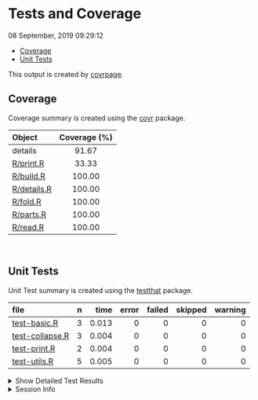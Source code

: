 Tests and Coverage
================
08 September, 2019 09:29:12

  - [Coverage](#coverage)
  - [Unit Tests](#unit-tests)

This output is created by
[covrpage](https://github.com/metrumresearchgroup/covrpage).

## Coverage

Coverage summary is created using the
[covr](https://github.com/r-lib/covr) package.

| Object                        | Coverage (%) |
| :---------------------------- | :----------: |
| details                       |    91.67     |
| [R/print.R](../R/print.R)     |    33.33     |
| [R/build.R](../R/build.R)     |    100.00    |
| [R/details.R](../R/details.R) |    100.00    |
| [R/fold.R](../R/fold.R)       |    100.00    |
| [R/parts.R](../R/parts.R)     |    100.00    |
| [R/read.R](../R/read.R)       |    100.00    |

<br>

## Unit Tests

Unit Test summary is created using the
[testthat](https://github.com/r-lib/testthat)
package.

| file                                        | n |  time | error | failed | skipped | warning |
| :------------------------------------------ | -: | ----: | ----: | -----: | ------: | ------: |
| [test-basic.R](testthat/test-basic.R)       | 3 | 0.013 |     0 |      0 |       0 |       0 |
| [test-collapse.R](testthat/test-collapse.R) | 3 | 0.004 |     0 |      0 |       0 |       0 |
| [test-print.R](testthat/test-print.R)       | 2 | 0.004 |     0 |      0 |       0 |       0 |
| [test-utils.R](testthat/test-utils.R)       | 5 | 0.005 |     0 |      0 |       0 |       0 |

<details closed>

<summary> Show Detailed Test Results
</summary>

| file                                                | context   | test                            | status | n |  time |
| :-------------------------------------------------- | :-------- | :------------------------------ | :----- | -: | ----: |
| [test-basic.R](testthat/test-basic.R#L6_L9)         | basic     | basic: empty                    | PASS   | 1 | 0.001 |
| [test-basic.R](testthat/test-basic.R#L13_L16)       | basic     | basic: object                   | PASS   | 1 | 0.010 |
| [test-basic.R](testthat/test-basic.R#L20_L23)       | basic     | basic: file                     | PASS   | 1 | 0.002 |
| [test-collapse.R](testthat/test-collapse.R#L6_L9)   | fold      | fold methods: close             | PASS   | 1 | 0.001 |
| [test-collapse.R](testthat/test-collapse.R#L13_L16) | fold      | fold methods: open default      | PASS   | 1 | 0.001 |
| [test-collapse.R](testthat/test-collapse.R#L20_L23) | fold      | fold methods: open with summary | PASS   | 1 | 0.002 |
| [test-print.R](testthat/test-print.R#L5_L8)         | print     | print methods: console          | PASS   | 1 | 0.003 |
| [test-print.R](testthat/test-print.R#L12_L15)       | print     | print methods: character        | PASS   | 1 | 0.001 |
| [test-utils.R](testthat/test-utils.R#L6_L9)         | utilities | utilities: tooltip default      | PASS   | 1 | 0.001 |
| [test-utils.R](testthat/test-utils.R#L13_L16)       | utilities | utilities: tooltip with text    | PASS   | 1 | 0.001 |
| [test-utils.R](testthat/test-utils.R#L21_L24)       | utilities | utilities: summary default      | PASS   | 1 | 0.001 |
| [test-utils.R](testthat/test-utils.R#L28_L31)       | utilities | utilities: state open           | PASS   | 1 | 0.001 |
| [test-utils.R](testthat/test-utils.R#L35_L38)       | utilities | utilities: state closed         | PASS   | 1 | 0.001 |

</details>

<details>

<summary> Session Info </summary>

| Field    | Value                               |
| :------- | :---------------------------------- |
| Version  | R version 3.6.1 (2019-07-05)        |
| Platform | x86\_64-apple-darwin15.6.0 (64-bit) |
| Running  | macOS Mojave 10.14.5                |
| Language | en\_US                              |
| Timezone | America/New\_York                   |

| Package  | Version |
| :------- | :------ |
| testthat | 2.1.1   |
| covr     | 3.2.1   |
| covrpage | 0.0.70  |

</details>

<!--- Final Status : pass --->
